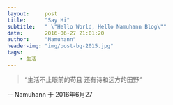 ```yaml
---
layout:     post
title:      "Say Hi"
subtitle:   " \"Hello World, Hello Namuhann Blog\""
date:       2016-06-27 21:01:20
author:     "Namuhann"
header-img: "img/post-bg-2015.jpg"
tags:
    - 生活
---
```


> “生活不止眼前的苟且 还有诗和远方的田野”



-- Namuhann 于 2016年6月27